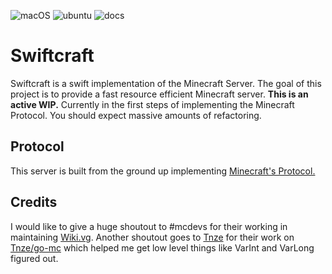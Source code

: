 ![macOS](https://github.com/marzvrover/Swiftcraft/workflows/macOS/badge.svg)
![ubuntu](https://github.com/marzvrover/Swiftcraft/workflows/ubuntu/badge.svg)
![docs](https://github.com/marzvrover/Swiftcraft/workflows/docs/badge.svg)

# Swiftcraft

Swiftcraft is a swift implementation of the Minecraft Server. The goal of this project is to provide a fast resource efficient Minecraft server.
**This is an active WIP.** Currently in the first steps of implementing the Minecraft Protocol.
You should expect massive amounts of refactoring.

## Protocol

This server is built from the ground up implementing [Minecraft's Protocol.](https://wiki.vg/Protocol)

## Credits

I would like to give a huge shoutout to #mcdevs for their working in maintaining [Wiki.vg](https://wiki.vg).
Another shoutout goes to [Tnze](https://github.com/Tnze) for their work on [Tnze/go-mc](https://github.com/Tnze/go-mc) which helped me get low level things like VarInt and VarLong figured out.
